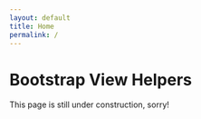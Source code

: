 ```yaml
---
layout: default
title: Home
permalink: /
---
```


<h1>Bootstrap View Helpers</h1>

This page is still under construction, sorry!